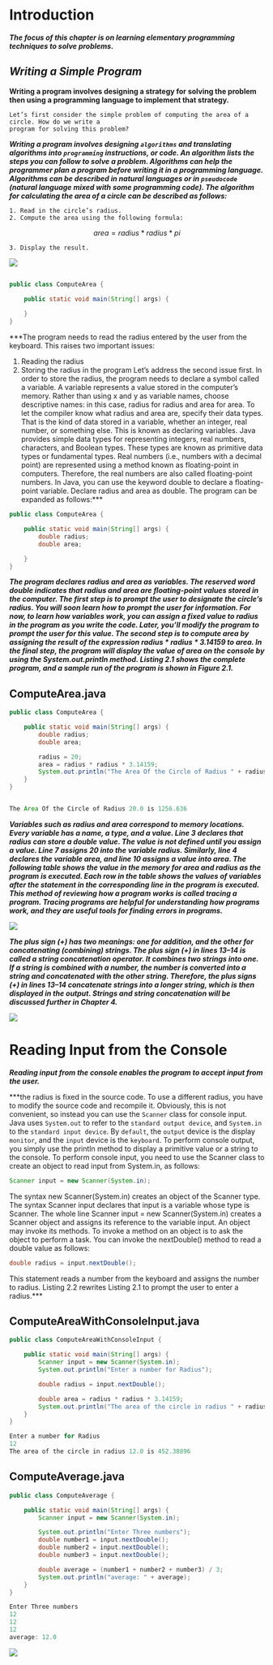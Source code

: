# **Introduction**
***The focus of this chapter is on learning elementary programming techniques to solve
problems.***

## ***Writing a Simple Program***

**Writing a program involves designing a strategy for solving the problem then using a programming language to implement that strategy.**

```
Let’s first consider the simple problem of computing the area of a circle. How do we write a
program for solving this problem?
```

***Writing a program involves designing `algorithms` and translating algorithms into `programming`
instructions, or code. An algorithm lists the steps you can follow to solve a problem.
Algorithms can help the programmer plan a program before writing it in a programming
language. Algorithms can be described in natural languages or in `pseudocode` (natural language
mixed with some programming code). The algorithm for calculating the area of a circle can be
described as follows:***

```
1. Read in the circle’s radius.
2. Compute the area using the following formula:
```
$$area = radius*radius*pi$$

```
3. Display the result.

```
![](img/1.png)

```java

public class ComputeArea {

    public static void main(String[] args) {
        
    }
}

```

***The program needs to read the radius entered by the user from the keyboard. This raises
two important issues:
1.  Reading the radius
1.  Storing the radius in the program
Let’s address the second issue first. In order to store the radius, the program needs to declare
a symbol called a variable. A variable represents a value stored in the computer’s memory.
Rather than using x and y as variable names, choose descriptive names: in this case, radius
for radius and area for area. To let the compiler know what radius and area are, specify
their data types. That is the kind of data stored in a variable, whether an integer, real number,
or something else. This is known as declaring variables. Java provides simple data types for
representing integers, real numbers, characters, and Boolean types. These types are known as
primitive data types or fundamental types.
Real numbers (i.e., numbers with a decimal point) are represented using a method known
as floating-point in computers. Therefore, the real numbers are also called floating-point
numbers. In Java, you can use the keyword double to declare a floating-point variable. Declare
radius and area as double. The program can be expanded as follows:***


```java
public class ComputeArea {

    public static void main(String[] args) {
        double radius;
        double area;

    }
}
```

***The program declares radius and area as variables. The reserved word double indicates
that radius and area are floating-point values stored in the computer.
The first step is to prompt the user to designate the circle’s radius. You will soon learn
how to prompt the user for information. For now, to learn how variables work, you can assign
a fixed value to radius in the program as you write the code. Later, you’ll modify the program
to prompt the user for this value.
The second step is to compute area by assigning the result of the expression radius *
radius * 3.14159 to area.
In the final step, the program will display the value of area on the console by using the
System.out.println method.
Listing 2.1 shows the complete program, and a sample run of the program is shown in Figure 2.1.***

## **ComputeArea.java**

```java
public class ComputeArea {

    public static void main(String[] args) {
        double radius;
        double area;

        radius = 20;
        area = radius * radius * 3.14159;
        System.out.println("The Area Of the Circle of Radius " + radius + " is " + area);
    }
}
```
```java

The Area Of the Circle of Radius 20.0 is 1256.636

```

***Variables such as radius and area correspond to memory locations. Every variable has
a name, a type, and a value. Line 3 declares that radius can store a double value. The value
is not defined until you assign a value. Line 7 assigns 20 into the variable radius. Similarly,
line 4 declares the variable area, and line 10 assigns a value into area. The following table
shows the value in the memory for area and radius as the program is executed. Each row
in the table shows the values of variables after the statement in the corresponding line in the
program is executed. This method of reviewing how a program works is called tracing a program.
Tracing programs are helpful for understanding how programs work, and they are useful
tools for finding errors in programs.***

![](img/2.png)

***The plus sign (+) has two meanings: one for addition, and the other for concatenating (combining)
strings. The plus sign (+) in lines 13–14 is called a string concatenation operator. It
combines two strings into one. If a string is combined with a number, the number is converted
into a string and concatenated with the other string. Therefore, the plus signs (+) in lines 13–14
concatenate strings into a longer string, which is then displayed in the output. Strings and string
concatenation will be discussed further in Chapter 4.***

![](img/3.png)


# **Reading Input from the Console**
***Reading input from the console enables the program to accept input from the user.***

***the radius is fixed in the source code. To use a different radius, you have to
modify the source code and recompile it. Obviously, this is not convenient, so instead you can
use the `Scanner` class for console input.
Java uses `System.out` to refer to the `standard output device`, and `System.in` to the
`standard input device`. By `default`, the `output` device is the display `monitor`, and the `input`
device is the `keyboard`. To perform console output, you simply use the println method to
display a primitive value or a string to the console. To perform console input, you need to use
the Scanner class to create an object to read input from System.in, as follows:
```java
Scanner input = new Scanner(System.in);
```

The syntax new Scanner(System.in) creates an object of the Scanner type. The syntax
Scanner input declares that input is a variable whose type is Scanner. The whole line
Scanner input = new Scanner(System.in) creates a Scanner object and assigns its
reference to the variable input. An object may invoke its methods. To invoke a method on
an object is to ask the object to perform a task. You can invoke the nextDouble() method
to read a double value as follows:
```java
double radius = input.nextDouble();
```

This statement reads a number from the keyboard and assigns the number to radius.
Listing 2.2 rewrites Listing 2.1 to prompt the user to enter a radius.***

## **ComputeAreaWithConsoleInput.java**
```java
public class ComputeAreaWithConsoleInput {

    public static void main(String[] args) {
        Scanner input = new Scanner(System.in);
        System.out.println("Enter a number for Radius");

        double radius = input.nextDouble();

        double area = radius * radius * 3.14159;
        System.out.println("The area of the circle in radius " + radius + " is " + area);
    }
}
```

```java
Enter a number for Radius
12
The area of the circle in radius 12.0 is 452.38896

```
## **ComputeAverage.java**

```java
public class ComputeAverage {

    public static void main(String[] args) {
        Scanner input = new Scanner(System.in);

        System.out.println("Enter Three numbers");
        double number1 = input.nextDouble();
        double number2 = input.nextDouble();
        double number3 = input.nextDouble();

        double average = (number1 + number2 + number3) / 3;
        System.out.println("average: " + average);
    }
}
```

```java
Enter Three numbers
12
12
12
average: 12.0
```
![](img/4.png)
